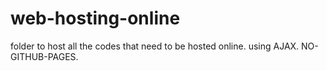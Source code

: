 # web-hosting-online
folder to host all the codes that need to be hosted online. using AJAX. NO-GITHUB-PAGES. 
